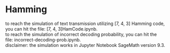 # Hamming
to reach the simulation of text transmission utilizing [7, 4, 3] Hamming code, you can hit the file: [7, 4, 3]HamCode.ipynb. <br>
to reach the simulation of incorrect decoding probability, you can hit the file: incorrect-decoding-prob.ipynb. <br>
disclaimer: the simulation works in Jupyter Notebook SageMath version 9.3.

